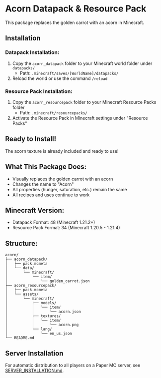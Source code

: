 # Acorn Datapack & Resource Pack

This package replaces the golden carrot with an acorn in Minecraft.

## Installation

### Datapack Installation:
1. Copy the `acorn_datapack` folder to your Minecraft world folder under `datapacks/`
   - Path: `.minecraft/saves/[WorldName]/datapacks/`
2. Reload the world or use the command `/reload`

### Resource Pack Installation:
1. Copy the `acorn_resourcepack` folder to your Minecraft Resource Packs folder
   - Path: `.minecraft/resourcepacks/`
2. Activate the Resource Pack in Minecraft settings under "Resource Packs"

## Ready to Install!

The acorn texture is already included and ready to use!

## What This Package Does:

- Visually replaces the golden carrot with an acorn
- Changes the name to "Acorn"
- All properties (hunger, saturation, etc.) remain the same
- All recipes and uses continue to work

## Minecraft Version:

- Datapack Format: 48 (Minecraft 1.21.2+)
- Resource Pack Format: 34 (Minecraft 1.20.5 - 1.21.4)

## Structure:

```
acorn/
├── acorn_datapack/
│   ├── pack.mcmeta
│   └── data/
│       └── minecraft/
│           └── item/
│               └── golden_carrot.json
├── acorn_resourcepack/
│   ├── pack.mcmeta
│   └── assets/
│       └── minecraft/
│           ├── models/
│           │   └── item/
│           │       └── acorn.json
│           ├── textures/
│           │   └── item/
│           │       └── acorn.png
│           └── lang/
│               └── en_us.json
└── README.md
```

## Server Installation

For automatic distribution to all players on a Paper MC server, see [SERVER_INSTALLATION.md](SERVER_INSTALLATION.md).

